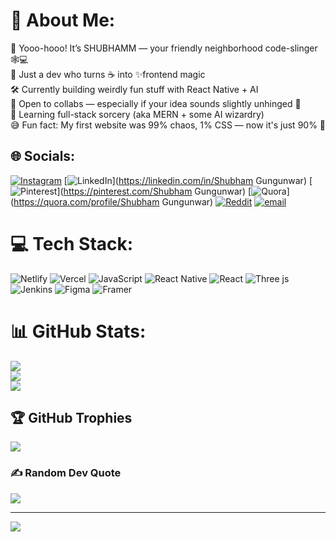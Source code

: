 # 💫 About Me:
🎉 Yooo-hooo! It’s SHUBHAMM — your friendly neighborhood code-slinger 🕸️💻  <br>🌟 Just a dev who turns ☕ into ✨frontend magic  <br>🛠️ Currently building weirdly fun stuff with React Native + AI  <br>🤝 Open to collabs — especially if your idea sounds slightly unhinged 👀  <br>🌱 Learning full-stack sorcery (aka MERN + some AI wizardry)  <br>😅 Fun fact: My first website was 99% chaos, 1% CSS — now it's just 90% 👻<br>


## 🌐 Socials:
[![Instagram](https://img.shields.io/badge/Instagram-%23E4405F.svg?logo=Instagram&logoColor=white)](https://instagram.com/code.withshubhamm) [![LinkedIn](https://img.shields.io/badge/LinkedIn-%230077B5.svg?logo=linkedin&logoColor=white)](https://linkedin.com/in/Shubham Gungunwar) [![Pinterest](https://img.shields.io/badge/Pinterest-%23E60023.svg?logo=Pinterest&logoColor=white)](https://pinterest.com/Shubham Gungunwar) [![Quora](https://img.shields.io/badge/Quora-%23B92B27.svg?logo=Quora&logoColor=white)](https://quora.com/profile/Shubham Gungunwar) [![Reddit](https://img.shields.io/badge/Reddit-%23FF4500.svg?logo=Reddit&logoColor=white)](https://reddit.com/user/code.witshubhamm) [![email](https://img.shields.io/badge/Email-D14836?logo=gmail&logoColor=white)](mailto:shubhamgungunwar07@gmail.com) 

# 💻 Tech Stack:
![Netlify](https://img.shields.io/badge/netlify-%23000000.svg?style=flat&logo=netlify&logoColor=#00C7B7) ![Vercel](https://img.shields.io/badge/vercel-%23000000.svg?style=flat&logo=vercel&logoColor=white) ![JavaScript](https://img.shields.io/badge/javascript-%23323330.svg?style=flat&logo=javascript&logoColor=%23F7DF1E) ![React Native](https://img.shields.io/badge/react_native-%2320232a.svg?style=flat&logo=react&logoColor=%2361DAFB) ![React](https://img.shields.io/badge/react-%2320232a.svg?style=flat&logo=react&logoColor=%2361DAFB) ![Three js](https://img.shields.io/badge/threejs-black?style=flat&logo=three.js&logoColor=white) ![Jenkins](https://img.shields.io/badge/jenkins-%232C5263.svg?style=flat&logo=jenkins&logoColor=white) ![Figma](https://img.shields.io/badge/figma-%23F24E1E.svg?style=flat&logo=figma&logoColor=white) ![Framer](https://img.shields.io/badge/Framer-black?style=flat&logo=framer&logoColor=blue)
# 📊 GitHub Stats:
![](https://github-readme-stats.vercel.app/api?username=codeshubhamm&theme=default_repocard&hide_border=true&include_all_commits=false&count_private=false)<br/>
![](https://nirzak-streak-stats.vercel.app/?user=codeshubhamm&theme=default_repocard&hide_border=true)<br/>
![](https://github-readme-stats.vercel.app/api/top-langs/?username=codeshubhamm&theme=default_repocard&hide_border=true&include_all_commits=false&count_private=false&layout=compact)

## 🏆 GitHub Trophies
![](https://github-profile-trophy.vercel.app/?username=codeshubhamm&theme=transparent&no-frame=false&no-bg=true&margin-w=4)

### ✍️ Random Dev Quote
![](https://quotes-github-readme.vercel.app/api?type=horizontal&theme=tokyonight)

---
[![](https://visitcount.itsvg.in/api?id=codeshubhamm&icon=2&color=0)](https://visitcount.itsvg.in)

  
<!-- Proudly created with GPRM ( https://gprm.itsvg.in ) -->
<!--
**codeshubhamm/codeshubhamm** is a ✨ _special_ ✨ repository because its `README.md` (this file) appears on your GitHub profile.

Here are some ideas to get you started:

- 🔭 I’m currently working on ...
- 🌱 I’m currently learning ...
- 👯 I’m looking to collaborate on ...
- 🤔 I’m looking for help with ...
- 💬 Ask me about ...
- 📫 How to reach me: ...
- 😄 Pronouns: ...
- ⚡ Fun fact: ...
-->

